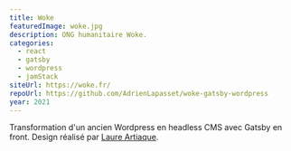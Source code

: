 ```yaml
---
title: Woke
featuredImage: woke.jpg
description: ONG humanitaire Woke.
categories:
  - react
  - gatsby
  - wordpress
  - jamStack
siteUrl: https://woke.fr/
repoUrl: https://github.com/AdrienLapasset/woke-gatsby-wordpress
year: 2021
---
```

Transformation d'un ancien Wordpress en headless CMS avec Gatsby en front. Design réalisé par <a href="https://alor.design/" target="_blank" rel="noopener noreferrer"> Laure Artiaque</a>. 
